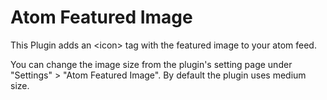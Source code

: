 # Atom Featured Image

This Plugin adds an &lt;icon&gt; tag with the featured image to your atom feed.

You can change the image size from the plugin's setting page under "Settings" &gt; "Atom Featured Image". By default the plugin uses medium size.
